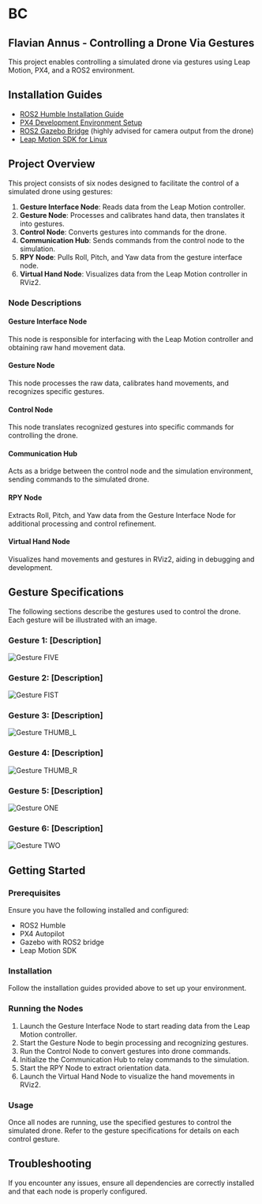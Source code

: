 # BC
## Flavian Annus - Controlling a Drone Via Gestures

This project enables controlling a simulated drone via gestures using Leap Motion, PX4, and a ROS2 environment.

## Installation Guides

- [ROS2 Humble Installation Guide](https://docs.ros.org/en/humble/index.html)
- [PX4 Development Environment Setup](https://docs.px4.io/main/en/dev_setup/dev_env_linux_ubuntu.html#simulation-and-nuttx-pixhawk-targets)
- [ROS2 Gazebo Bridge](https://github.com/gazebosim/ros_gz/tree/ros2/ros_gz_bridge) (highly advised for camera output from the drone)
- [Leap Motion SDK for Linux](https://docs.ultraleap.com/linux/?_gl=1*1otp0h2*_ga*NDE1ODUyMDIyLjE3MDAxNDc2NDE.*_ga_5G8B19JLWG*MTcwMDQ3NTAyNS40LjEuMTcwMDQ3NTAzMi41My4wLjA)

## Project Overview

This project consists of six nodes designed to facilitate the control of a simulated drone using gestures:

1. **Gesture Interface Node**: Reads data from the Leap Motion controller.
2. **Gesture Node**: Processes and calibrates hand data, then translates it into gestures.
3. **Control Node**: Converts gestures into commands for the drone.
4. **Communication Hub**: Sends commands from the control node to the simulation.
5. **RPY Node**: Pulls Roll, Pitch, and Yaw data from the gesture interface node.
6. **Virtual Hand Node**: Visualizes data from the Leap Motion controller in RViz2.

### Node Descriptions

#### Gesture Interface Node
This node is responsible for interfacing with the Leap Motion controller and obtaining raw hand movement data.

#### Gesture Node
This node processes the raw data, calibrates hand movements, and recognizes specific gestures.

#### Control Node
This node translates recognized gestures into specific commands for controlling the drone.

#### Communication Hub
Acts as a bridge between the control node and the simulation environment, sending commands to the simulated drone.

#### RPY Node
Extracts Roll, Pitch, and Yaw data from the Gesture Interface Node for additional processing and control refinement.

#### Virtual Hand Node
Visualizes hand movements and gestures in RViz2, aiding in debugging and development.

## Gesture Specifications

The following sections describe the gestures used to control the drone. Each gesture will be illustrated with an image.

### Gesture 1: [Description]
![Gesture FIVE](~/Downloads/five.png)

### Gesture 2: [Description]
![Gesture FIST](~/Downloads/fist.png)

### Gesture 3: [Description]
![Gesture THUMB_L](~/Downloads/thl.png)

### Gesture 4: [Description]
![Gesture THUMB_R](~/Downloads/th.png)

### Gesture 5: [Description]
![Gesture ONE](~/Downloads/one.png)

### Gesture 6: [Description]
![Gesture TWO](~/Downloads/two.png)

## Getting Started

### Prerequisites

Ensure you have the following installed and configured:
- ROS2 Humble
- PX4 Autopilot
- Gazebo with ROS2 bridge
- Leap Motion SDK

### Installation

Follow the installation guides provided above to set up your environment.

### Running the Nodes

1. Launch the Gesture Interface Node to start reading data from the Leap Motion controller.
2. Start the Gesture Node to begin processing and recognizing gestures.
3. Run the Control Node to convert gestures into drone commands.
4. Initialize the Communication Hub to relay commands to the simulation.
5. Start the RPY Node to extract orientation data.
6. Launch the Virtual Hand Node to visualize the hand movements in RViz2.

### Usage

Once all nodes are running, use the specified gestures to control the simulated drone. Refer to the gesture specifications for details on each control gesture.

## Troubleshooting

If you encounter any issues, ensure all dependencies are correctly installed and that each node is properly configured.

